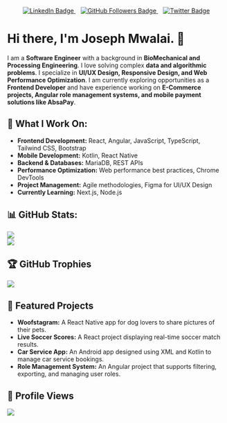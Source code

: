 <p align="center">
    <a href="https://www.linkedin.com/in/joseph-mwalai-368434215/">
        <img src="https://img.shields.io/badge/-LinkedIn-blue?style=flat-square&logo=Linkedin&logoColor=white" alt="LinkedIn Badge">
    </a>
    &nbsp;&nbsp;
    <a href="https://github.com/Josephmwalai">
        <img src="https://img.shields.io/github/followers/Josephmwalai?label=Follow&style=social" alt="GitHub Followers Badge">
    </a>
    &nbsp;&nbsp;
    <a href="https://x.com/joseph36">
        <img src="https://img.shields.io/badge/-@joseph36-1ca0f1?style=flat-square&logo=twitter&logoColor=white" alt="Twitter Badge">
    </a>
</p>

# Hi there, I'm Joseph Mwalai. 👋

I am a **Software Engineer** with a background in **BioMechanical and Processing Engineering**. I love solving complex **data and algorithmic problems**. I specialize in **UI/UX Design, Responsive Design, and Web Performance Optimization**. I am currently exploring opportunities as a **Frontend Developer** and have experience working on **E-Commerce projects, Angular role management systems, and mobile payment solutions like AbsaPay**.

## 🚀 What I Work On:
- **Frontend Development:** React, Angular, JavaScript, TypeScript, Tailwind CSS, Bootstrap
- **Mobile Development:** Kotlin, React Native
- **Backend & Databases:** MariaDB, REST APIs
- **Performance Optimization:** Web performance best practices, Chrome DevTools
- **Project Management:** Agile methodologies, Figma for UI/UX Design
- **Currently Learning:** Next.js, Node.js

## 📊 GitHub Stats:
![](https://github-readme-stats.vercel.app/api?username=Josephmwalai&theme=dark&hide_border=false&include_all_commits=false&count_private=false)<br/>
![](https://github-readme-stats.vercel.app/api/top-langs/?username=Josephmwalai&theme=dark&hide_border=false&include_all_commits=false&count_private=false&layout=compact)

## 🏆 GitHub Trophies
![](https://github-profile-trophy.vercel.app/?username=Josephmwalai&theme=radical&no-frame=false&no-bg=true&margin-w=4)

## 📌 Featured Projects
- **Woofstagram:** A React Native app for dog lovers to share pictures of their pets.
- **Live Soccer Scores:** A React project displaying real-time soccer match results.
- **Car Service App:** An Android app designed using XML and Kotlin to manage car service bookings.
- **Role Management System:** An Angular project that supports filtering, exporting, and managing user roles.

## 🚀 Profile Views
<a href="https://visitcount.itsvg.in">
  <img src="https://visitcount.itsvg.in/api?id=Josephmwalai&label=Profile%20Views&color=10&icon=6&pretty=false" />
</a>
